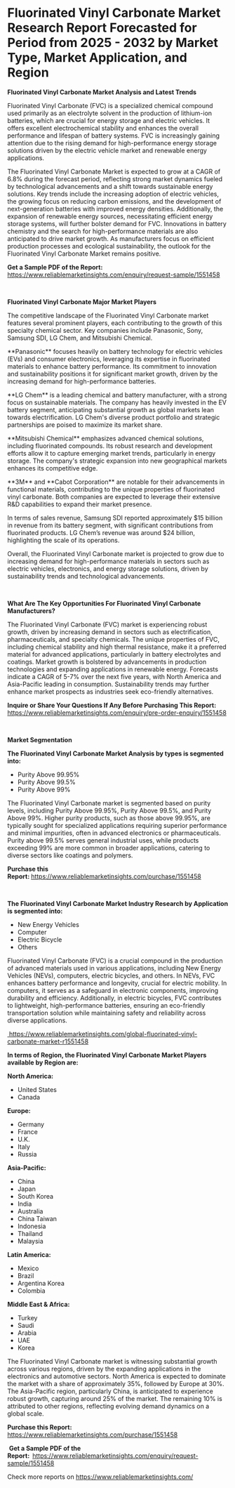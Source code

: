 <p><h1>Fluorinated Vinyl Carbonate Market Research Report Forecasted for Period from 2025 -  2032 by Market Type, Market Application, and Region</h1></p><p><strong>Fluorinated Vinyl Carbonate Market Analysis and Latest Trends</strong></p>
<p><p>Fluorinated Vinyl Carbonate (FVC) is a specialized chemical compound used primarily as an electrolyte solvent in the production of lithium-ion batteries, which are crucial for energy storage and electric vehicles. It offers excellent electrochemical stability and enhances the overall performance and lifespan of battery systems. FVC is increasingly gaining attention due to the rising demand for high-performance energy storage solutions driven by the electric vehicle market and renewable energy applications.</p><p>The Fluorinated Vinyl Carbonate Market is expected to grow at a CAGR of 6.8% during the forecast period, reflecting strong market dynamics fueled by technological advancements and a shift towards sustainable energy solutions. Key trends include the increasing adoption of electric vehicles, the growing focus on reducing carbon emissions, and the development of next-generation batteries with improved energy densities. Additionally, the expansion of renewable energy sources, necessitating efficient energy storage systems, will further bolster demand for FVC. Innovations in battery chemistry and the search for high-performance materials are also anticipated to drive market growth. As manufacturers focus on efficient production processes and ecological sustainability, the outlook for the Fluorinated Vinyl Carbonate Market remains positive.</p></p>
<p><strong>Get a Sample PDF of the Report:&nbsp;</strong> <a href="https://www.reliablemarketinsights.com/enquiry/request-sample/1551458?utm_campaign=3320&utm_medium=2&utm_source=Github&utm_content=ia&utm_term=02042025&utm_id=fluorinated-vinyl-carbonate">https://www.reliablemarketinsights.com/enquiry/request-sample/1551458</a></p>
<p>&nbsp;</p>
<p><strong>Fluorinated Vinyl Carbonate Major Market Players</strong></p>
<p><p>The competitive landscape of the Fluorinated Vinyl Carbonate market features several prominent players, each contributing to the growth of this specialty chemical sector. Key companies include Panasonic, Sony, Samsung SDI, LG Chem, and Mitsubishi Chemical.</p><p>**Panasonic** focuses heavily on battery technology for electric vehicles (EVs) and consumer electronics, leveraging its expertise in fluorinated materials to enhance battery performance. Its commitment to innovation and sustainability positions it for significant market growth, driven by the increasing demand for high-performance batteries. </p><p>**LG Chem** is a leading chemical and battery manufacturer, with a strong focus on sustainable materials. The company has heavily invested in the EV battery segment, anticipating substantial growth as global markets lean towards electrification. LG Chem's diverse product portfolio and strategic partnerships are poised to maximize its market share.</p><p>**Mitsubishi Chemical** emphasizes advanced chemical solutions, including fluorinated compounds. Its robust research and development efforts allow it to capture emerging market trends, particularly in energy storage. The company's strategic expansion into new geographical markets enhances its competitive edge.</p><p>**3M** and **Cabot Corporation** are notable for their advancements in functional materials, contributing to the unique properties of fluorinated vinyl carbonate. Both companies are expected to leverage their extensive R&D capabilities to expand their market presence.</p><p>In terms of sales revenue, Samsung SDI reported approximately $15 billion in revenue from its battery segment, with significant contributions from fluorinated products. LG Chem’s revenue was around $24 billion, highlighting the scale of its operations.</p><p>Overall, the Fluorinated Vinyl Carbonate market is projected to grow due to increasing demand for high-performance materials in sectors such as electric vehicles, electronics, and energy storage solutions, driven by sustainability trends and technological advancements.</p></p>
<p>&nbsp;</p>
<p><strong>What Are The Key Opportunities For Fluorinated Vinyl Carbonate Manufacturers?</strong></p>
<p><p>The Fluorinated Vinyl Carbonate (FVC) market is experiencing robust growth, driven by increasing demand in sectors such as electrification, pharmaceuticals, and specialty chemicals. The unique properties of FVC, including chemical stability and high thermal resistance, make it a preferred material for advanced applications, particularly in battery electrolytes and coatings. Market growth is bolstered by advancements in production technologies and expanding applications in renewable energy. Forecasts indicate a CAGR of 5-7% over the next five years, with North America and Asia-Pacific leading in consumption. Sustainability trends may further enhance market prospects as industries seek eco-friendly alternatives.</p></p>
<p><strong>Inquire or Share Your Questions If Any Before Purchasing This Report:</strong> <a href="https://www.reliablemarketinsights.com/enquiry/pre-order-enquiry/1551458?utm_campaign=3320&utm_medium=2&utm_source=Github&utm_content=ia&utm_term=02042025&utm_id=fluorinated-vinyl-carbonate">https://www.reliablemarketinsights.com/enquiry/pre-order-enquiry/1551458</a></p>
<p>&nbsp;</p>
<p><strong>Market Segmentation</strong></p>
<p><strong>The Fluorinated Vinyl Carbonate Market Analysis by types is segmented into:</strong></p>
<p><ul><li>Purity Above 99.95%</li><li>Purity Above 99.5%</li><li>Purity Above 99%</li></ul></p>
<p><p>The Fluorinated Vinyl Carbonate market is segmented based on purity levels, including Purity Above 99.95%, Purity Above 99.5%, and Purity Above 99%. Higher purity products, such as those above 99.95%, are typically sought for specialized applications requiring superior performance and minimal impurities, often in advanced electronics or pharmaceuticals. Purity above 99.5% serves general industrial uses, while products exceeding 99% are more common in broader applications, catering to diverse sectors like coatings and polymers.</p></p>
<p><strong>Purchase this Report:&nbsp;</strong><a href="https://www.reliablemarketinsights.com/purchase/1551458?utm_campaign=3320&utm_medium=2&utm_source=Github&utm_content=ia&utm_term=02042025&utm_id=fluorinated-vinyl-carbonate">https://www.reliablemarketinsights.com/purchase/1551458</a></p>
<p>&nbsp;</p>
<p><strong>The Fluorinated Vinyl Carbonate Market Industry Research by Application is segmented into:</strong></p>
<p><ul><li>New Energy Vehicles</li><li>Computer</li><li>Electric Bicycle</li><li>Others</li></ul></p>
<p><p>Fluorinated Vinyl Carbonate (FVC) is a crucial compound in the production of advanced materials used in various applications, including New Energy Vehicles (NEVs), computers, electric bicycles, and others. In NEVs, FVC enhances battery performance and longevity, crucial for electric mobility. In computers, it serves as a safeguard in electronic components, improving durability and efficiency. Additionally, in electric bicycles, FVC contributes to lightweight, high-performance batteries, ensuring an eco-friendly transportation solution while maintaining safety and reliability across diverse applications.</p></p>
<p><a href="https://www.reliablemarketinsights.com/global-fluorinated-vinyl-carbonate-market-r1551458?utm_campaign=3320&utm_medium=2&utm_source=Github&utm_content=ia&utm_term=02042025&utm_id=fluorinated-vinyl-carbonate">&nbsp;https://www.reliablemarketinsights.com/global-fluorinated-vinyl-carbonate-market-r1551458</a></p>
<p><strong>In terms of Region, the Fluorinated Vinyl Carbonate Market Players available by Region are:</strong></p>
<p>
    <p> <strong> North America: </strong>
        <ul>
            <li>United States</li>
            <li>Canada</li>
        </ul>
        </p> 
    <p> <strong> Europe: </strong>
        <ul>
            <li>Germany</li>
            <li>France</li>
            <li>U.K.</li>
            <li>Italy</li>
            <li>Russia</li>
        </ul>
        </p> 
    <p> <strong> Asia-Pacific: </strong>
        <ul>
            <li>China</li>
            <li>Japan</li>
            <li>South Korea</li>
            <li>India</li>
            <li>Australia</li>
            <li>China Taiwan</li>
            <li>Indonesia</li>
            <li>Thailand</li>
            <li>Malaysia</li>
        </ul>
        </p> 
    <p> <strong> Latin America: </strong>
        <ul>
            <li>Mexico</li>
            <li>Brazil</li>
            <li>Argentina Korea</li>
            <li>Colombia</li>
        </ul>
        </p> 
    <p> <strong> Middle East & Africa: </strong>
        <ul>
            <li>Turkey</li>
            <li>Saudi</li>
            <li>Arabia</li>
            <li>UAE</li>
            <li>Korea</li>
        </ul>
    </p>
    </p>
<p><p>The Fluorinated Vinyl Carbonate market is witnessing substantial growth across various regions, driven by the expanding applications in the electronics and automotive sectors. North America is expected to dominate the market with a share of approximately 35%, followed by Europe at 30%. The Asia-Pacific region, particularly China, is anticipated to experience robust growth, capturing around 25% of the market. The remaining 10% is attributed to other regions, reflecting evolving demand dynamics on a global scale.</p></p>
<p><strong>Purchase this Report: </strong><a href="https://www.reliablemarketinsights.com/purchase/1551458?utm_campaign=3320&utm_medium=2&utm_source=Github&utm_content=ia&utm_term=02042025&utm_id=fluorinated-vinyl-carbonate">https://www.reliablemarketinsights.com/purchase/1551458</a></p>
<p>&nbsp;<strong>Get a Sample PDF of the Report:&nbsp;&nbsp;</strong><a href="https://www.reliablemarketinsights.com/enquiry/request-sample/1551458?utm_campaign=3320&utm_medium=2&utm_source=Github&utm_content=ia&utm_term=02042025&utm_id=fluorinated-vinyl-carbonate">https://www.reliablemarketinsights.com/enquiry/request-sample/1551458</a></p>
<p><strong></strong></p>
<p>Check more reports on <a href="https://www.reliablemarketinsights.com/?utm_campaign=3320&utm_medium=2&utm_source=Github&utm_content=ia&utm_term=02042025&utm_id=fluorinated-vinyl-carbonate">https://www.reliablemarketinsights.com/</a></p>